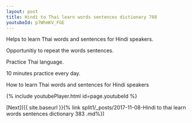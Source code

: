 ```yaml
---
layout: post
title: Hindi to Thai learn words sentences dictionary 768 
youtubeId: p7WhmKV_FGE
---
```

 
 
Helps to learn Thai words and sentences for Hindi speakers.

Opportunitiy to repeat the words sentences. 

Practice Thai language. 
 
10 minutes practice every day. 
 
How to learn Thai words and sentences for Hindi speakers 
 
{% include youtubePlayer.html id=page.youtubeId %}
 
 
[Next]({{ site.baseurl }}{% link  split1/_posts/2017-11-08-Hindi to thai learn words sentences dictionary 383 .md%})
 
